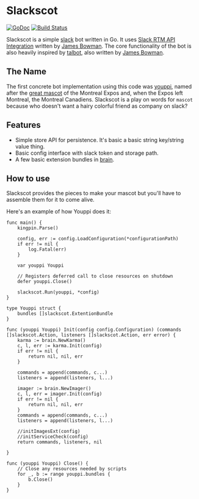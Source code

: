 Slackscot
=========

[![GoDoc](https://godoc.org/github.com/alexandre-normand/slackscot?status.svg)](https://godoc.org/github.com/alexandre-normand/slackscot)
[![Build Status](https://travis-ci.org/alexandre-normand/slackscot.svg)](https://travis-ci.org/alexandre-normand/slackscot) 

Slackscot is a simple [slack](https://slack.com) bot written in Go. It uses [Slack RTM API Integration](https://github.com/james-bowman/slack) written by [James Bowman](https://github.com/james-bowman). The core functionality of the bot is also heavily inspired by [talbot](https://github.com/james-bowman/talbot), also written by [James Bowman](https://github.com/james-bowman). 

The Name
--------
The first concrete bot implementation using this code was [youppi](https://github.com/alexandre-normand/youppi), named after the [great mascot](https://en.wikipedia.org/wiki/Youppi!) of the Montreal Expos and, when the Expos left Montreal, the Montreal Canadiens. Slackscot is a play on words for `mascot` because who doesn't want a hairy colorful friend as company on slack? 

Features
--------

* Simple store API for persistence. It's basic a basic string key/string value thing.
* Basic config interface with slack token and storage path. 
* A few basic extension bundles in [brain](brain). 

How to use
----------
Slackscot provides the pieces to make your mascot but you'll have to assemble them for it to come alive. 


Here's an example of how Youppi does it:
```
func main() {
	kingpin.Parse()

	config, err := config.LoadConfiguration(*configurationPath)
	if err != nil {
		log.Fatal(err)
	}

	var youppi Youppi

	// Registers deferred call to close resources on shutdown
	defer youppi.Close()

	slackscot.Run(youppi, *config)
}

type Youppi struct {
	bundles []slackscot.ExtentionBundle
}

func (youppi Youppi) Init(config config.Configuration) (commands []slackscot.Action, listeners []slackscot.Action, err error) {
	karma := brain.NewKarma()
	c, l, err := karma.Init(config)
	if err != nil {
		return nil, nil, err
	}

	commands = append(commands, c...)
	listeners = append(listeners, l...)

	imager := brain.NewImager()
	c, l, err = imager.Init(config)
	if err != nil {
		return nil, nil, err
	}
	commands = append(commands, c...)
	listeners = append(listeners, l...)

	//initImagesExt(config)
	//initServiceCheck(config)
	return commands, listeners, nil

}

func (youppi Youppi) Close() {
	// Close any resources needed by scripts
	for _, b := range youppi.bundles {
		b.Close()
	}
}

```
